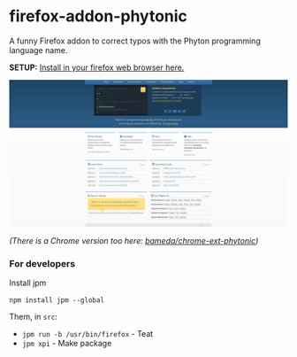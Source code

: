 # firefox-addon-phytonic

A funny Firefox addon to correct typos with the Phyton programming language name.

**SETUP:**  [Install in your firefox web browser here.](https://addons.mozilla.org/es/firefox/addon/phytonic/  "Setup")

![Example in python.org](screenshot.png "Example in python.org")

*(There is a Chrome version too here: [bameda/chrome-ext-phytonic](https://github.com/bameda/chrome-ext-phytonic))*


### For developers

Install jpm

```
npm install jpm --global
```

Them, in `src`:

- `jpm run -b /usr/bin/firefox` - Teat
- `jpm xpi` - Make package
